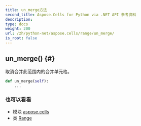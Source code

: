 ```yaml
---
title: un_merge方法
second_title: Aspose.Cells for Python via .NET API 参考资料
description:
type: docs
weight: 200
url: /zh/python-net/aspose.cells/range/un_merge/
is_root: false
---
```

##  un_merge() {#}
取消合并此范围内的合并单元格。



```python
def un_merge(self):
    ...
```





### 也可以看看
* 模块 [aspose.cells](../../)
* 类 [Range](/cells/zh/python-net/aspose.cells/range)
